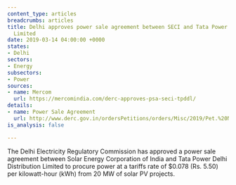 ```yaml
---
content_type: articles
breadcrumbs: articles
title: Delhi approves power sale agreement between SECI and Tata Power Delhi Distribution
  Limited
date: 2019-03-14 04:00:00 +0000
states:
- Delhi
sectors:
- Energy
subsectors:
- Power
sources:
- name: Mercom
  url: https://mercomindia.com/derc-approves-psa-seci-tpddl/
details:
- name: Power Sale Agreement
  url: http://www.derc.gov.in/ordersPetitions/orders/Misc/2019/Pet.%20No.%2024.2019%20-%2001.03.2019.pdf
is_analysis: false

---
```

The Delhi Electricity Regulatory Commission has approved a power sale agreement between Solar Energy Corporation of India and Tata Power Delhi Distribution Limited to procure power at a tariffs rate of $0.078 (Rs. 5.50) per kilowatt-hour (kWh) from 20 MW of solar PV projects.